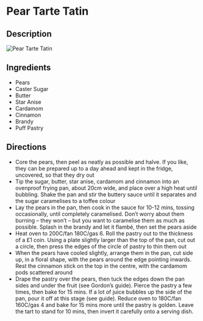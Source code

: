 # Pear Tarte Tatin

## Description
![Pear Tarte Tatin](https://www.themealdb.com/images/media/meals/rxvxrr1511797671.jpg "Pear Tarte Tatin")

## Ingredients
- Pears
- Caster Sugar
- Butter
- Star Anise
- Cardamom
- Cinnamon
- Brandy
- Puff Pastry

## Directions
- Core the pears, then peel as neatly as possible and halve. If you like, they can be prepared up to a day ahead and kept in the fridge, uncovered, so that they dry out
- Tip the sugar, butter, star anise, cardamom and cinnamon into an ovenproof frying pan, about 20cm wide, and place over a high heat until bubbling. Shake the pan and stir the buttery sauce until it separates and the sugar caramelises to a toffee colour
- Lay the pears in the pan, then cook in the sauce for 10-12 mins, tossing occasionally, until completely caramelised. Don’t worry about them burning – they won’t – but you want to caramelise them as much as possible. Splash in the brandy and let it flambé, then set the pears aside
- Heat oven to 200C/fan 180C/gas 6. Roll the pastry out to the thickness of a £1 coin. Using a plate slightly larger than the top of the pan, cut out a circle, then press the edges of the circle of pastry to thin them out
- When the pears have cooled slightly, arrange them in the pan, cut side up, in a floral shape, with the pears around the edge pointing inwards. Rest the cinnamon stick on the top in the centre, with the cardamom pods scattered around
- Drape the pastry over the pears, then tuck the edges down the pan sides and under the fruit (see Gordon’s guide). Pierce the pastry a few times, then bake for 15 mins. If a lot of juice bubbles up the side of the pan, pour it off at this stage (see guide). Reduce oven to 180C/fan 160C/gas 4 and bake for 15 mins more until the pastry is golden. Leave the tart to stand for 10 mins, then invert it carefully onto a serving dish.
